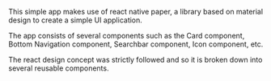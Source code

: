 This simple app makes use of react native paper, a library based on material design to create a simple UI application.

The app consists of several components such as the Card component, Bottom Navigation component, Searchbar component, Icon component, etc.

The react design concept was strictly followed and so it is broken down into several reusable components.
